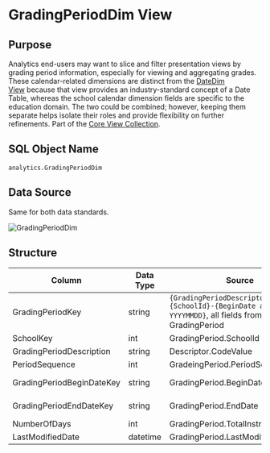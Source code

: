 # GradingPeriodDim View

## Purpose

Analytics end-users may want to slice and filter presentation views by grading
period information, especially for viewing and aggregating grades. These
calendar-related dimensions are distinct from the [DateDim
View](../datedim-view.md) because that view provides an
industry-standard concept of a Date Table, whereas the school calendar dimension
fields are specific to the education domain. The two could be combined; however,
keeping them separate helps isolate their roles and provide flexibility on
further refinements. Part of the [Core View
Collection](./readme.md).

## SQL Object Name

`analytics.GradingPeriodDim`

## Data Source

Same for both data standards.

![GradingPeriodDim](https://edfidocs.blob.core.windows.net/$web/img/reference/analytics-middle-tier/GradingPeriodDim.png)

## Structure

| Column | Data Type | Source | Description |
| --- | --- | --- | --- |
| GradingPeriodKey | string | `{GradingPeriodDescriptorId}-{SchoolId}-{BeginDate as YYYYMMDD}`, all fields from GradingPeriod | Primary key |
| SchoolKey | int | GradingPeriod.SchoolId |     |
| GradingPeriodDescription | string | Descriptor.CodeValue |     |
| PeriodSequence | int | GradeingPeriod.PeriodSequence |     |
| GradingPeriodBeginDateKey | string | GradingPeriod.BeginDate | YYYY-MM-DD |
| GradingPeriodEndDateKey | string | GradingPeriod.EndDate | YYYY-MM-DD |
| NumberOfDays | int | GradingPeriod.TotalInstructionalDays |     |
| LastModifiedDate | datetime | GradingPeriod.LastModifiedDate |     |
